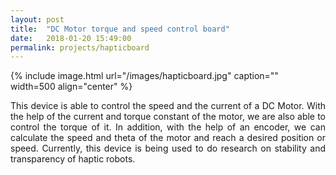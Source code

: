 ```yaml
---
layout: post
title:  "DC Motor torque and speed control board"
date:   2018-01-20 15:49:00
permalink: projects/hapticboard
---
```


{% include image.html url="/images/hapticboard.jpg" caption="" width=500 align="center" %}
<p align="justify">
This device is able to control the speed and the current of a DC Motor. With the help of the current and torque constant of the motor, we are also able to control the torque of it. In addition, with the help of an encoder, we can calculate the speed and theta of the motor and reach a desired position or speed.
Currently, this device is being used to do research on stability and transparency of haptic robots.
</p>
